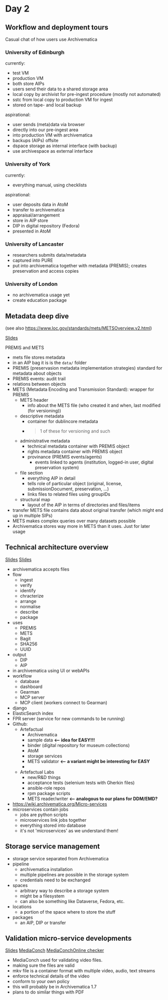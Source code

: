 Day 2
=====

Workflow and deployment tours
-----------------------------
Casual chat of how users use Archivematica

### University of Edinburgh
currently:

* test VM
* production VM
* both store AIPs
* users send their data to a shared storage area
* local copy by archivist for pre-ingest procedure (mostly not automated)
* sstc from local copy to production VM for ingest
* stored on tape- and local backup

aspirational:

* user sends (meta)data via browser
* directly into our pre-ingest area
* into production VM with archivematica
* backups (AIPs) offsite
* dspace storage as internal interface (with backup)
* use archivespace as external interface

### University of York
currently:

* everything manual, using checklists

aspirational:

* user deposits data in AtoM
* transfer to archivematica
* appraisal/arrangement
* store in AIP store
* DIP in digital repository (Fedora)
* presented in AtoM

### University of Lancaster
* researchers submits data/metadata
* captured into PURE
* put into archivematica together with metadata (PREMIS); creates preservation and access copies

### University of London
* no archivematica usage yet
* create education package


Metadata deep dive
------------------
(see also https://www.loc.gov/standards/mets/METSOverview.v2.html)

[Slides](slides/Metadata%20deep%20dive.pdf)

PREMIS and METS

* mets file stores metadata
* in an AIP bag it is is the `data/` folder
* PREMIS (preservasion metadata implementation strategies) standard for metadata about objects
* PREMIS events: audit trail
* relations between objects
* METS (Metadata Encoding and Transmission Standard): wrapper for PREMIS
    * METS header
        * info about the METS file (who created it and when, last modified (for versioning))
    * descriptive metadata
        * container for dublincore metadata
        * >1 of these for versioning and such
    * administrative metadata
        * technical metadata container with PREMIS object
        * rights metadata container with PREMIS object
        * provinance (PREMIS events/agents)
            * events linked to agents (institution, logged-in user, digital preservation system)
    * file section
        * everything AIP in detail
        * tells role of particular object (original, license, submissionDocument, preservation, ...)
        * links files to related files using groupIDs
    * structural map
        * layout of the AIP in terms of directories and files/items
* transfer METS file contains data about original transfer (which might end up in multiple SIPs)
* METS makes complex queries over many datasets possible
* Archivematica stores way more in METS than it uses. Just for later usage


Technical architecture overview
-------------------------------

[Slides](slides/Technical%20architecture%20overview.pdf)
[Slides](http://bit.ly/am_arch)

* archivematica accepts files
* flow
    * ingest
    * verify
    * identify
    * chracterize
    * arrange
    * normalise
    * describe
    * package
* uses
    * PREMIS
    * METS
    * Bagit
    * SHA256
    * UUID
* output
    * DIP
    * AIP
* in archivematica using UI or webAPIs
* workflow
    * database
    * dashboard
    * Gearman
    * MCP server
    * MCP client (workers connect to Gearman)
* django
* ElasticSearch index
* FPR server (service for new commands to be running)
* Github:
    * Artefactual
        * Archivematica
        * sample data **<-- idea for EASY!!!**
        * binder (digital repository for museum collections)
        * AtoM
        * storage services
        * METS validator **<-- a variant might be interesting for EASY**
        * <others>
    * Artefactual Labs
        * new/R&D things
        * acceptance tests (selenium tests with Gherkin files)
        * ansible-role repos
        * rpm package scripts
        * METS reader/writer **<-- analogous to our plans for DDM/EMD?**
* https://wiki.archivematica.org/Micro-services
* microservices contain jobs
    * jobs are python scripts
    * microservices link jobs together
    * everything stored into database
    * it's not 'microservices' as we understand them!


Storage service management
--------------------------

* storage service separated from Archivematica
* pipeline
    * archivematica installation
    * multiple pipelines are possible in the storage system
    * credentials need to be exchanged
* spaces
    * arbitrary way to describe a storage system
    * might be a filesystem
    * can also be something like Dataverse, Fedora, etc.
* locations
    * a portion of the space where to store the stuff
* packages
    * an AIP, DIP or transfer


Validation micro-service developments
-------------------------------------

[Slides](slides/Validation%20micro-service%20developments.pdf)
[MediaConch](https://mediaarea.net/MediaConch/)
[MediaConchOnline checker](https://mediaarea.net/MediaConchOnline/checker)

* MediaConch used for validating video files.
* making sure the files are valid
* mkv file is a container format with multiple video, audio, text streams
* enforce technical details of the video
* conform to your own policy
* this will probably be in Archivematica 1.7
* plans to do similar things with PDF
